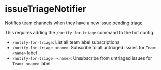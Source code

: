 # issueTriageNotifier

Notifies team channels when they have a new issue [pending triage](https://open.sentry.io/triage/#3-triage).

This requires adding the `/notify-for-triage` command to the bot config.

- `/notify-for-triage`: List all team label subscriptions
- `/notify-for-triage <name>`: Subscribe to all untriaged issues for `Team: <name>` label
- `/notify-for-triage -<name>`: Unsubscribe from untriaged issues for `Team: <name>` label
